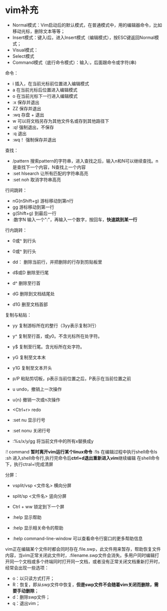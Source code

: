 # vim补充

+ Normal模式：Vim启动后的默认模式，在普通模式中，用的编辑器命令，比如移动光标，删除文本等等；
+ Insert模式：键入i后，进入Insert模式（编辑模式），按ESC键返回Normal模式；
+ Visual模式：
+ Select模式
+ Command模式（底行命令模式）：输入:，后面跟命令或字符(串)


命令：
+ i					插入，在当前光标前位置进入编辑模式
+ a					在当前光标后位置进入编辑模式
+ o					在当前光标下一行进入编辑模式
+ :x				保存并退出
+ ZZ				保存并退出
+ :wq				存盘 + 退出
+ w <filename> 		可以将文档另存为其他文件名或存到其他路径下
+ :q! 				强制退出，不保存
+ :q  				退出
+ :wq！ 			强制保存并退出

查找：
+ /pattern			搜索pattern的字符串，进入查找之后，输入n和N可以继续查找。n是查找下一个内容，N查找上一个内容
+ :set hlsearch		让所有匹配的字符串高亮
+ :set noh			取消字符串高亮

行间跳转：
+ nG(nShift+g) 		游标移动到第n行
+ gg 				游标移动到第一行
+ g(Shift+g)		到最后一行
+ :数字N			输入一个":"，再输入一个数字，按回车，**快速跳到某一行**

行内跳转：
+ 0或^ 				到行头
+ 0或^ 				到行头


+ dd：				删除当前行，并把删除的行存到剪贴板里
+ d$或D 			删除至行尾
+ d^ 				删除至行首
+ dG 				删除到文档结尾处
+ d1G 				删至文档首部


复制与粘贴：
+ yy  				复制游标所在的整行（3yy表示复制3行）
+ y^ 				复制至行首，或y0。不含光标所在处字符。
+ y$ 				复制至行尾。含光标所在处字符。
+ yG 				复制至文本末
+ y1G				复制至文本开头
+ p/P				粘贴剪切板，p表示当前位置之后，P表示在当前位置之前

+ u 				undo，撤销上一次操作
+ u{n} 				撤销一次或n次操作
+ <Ctrl+r>			redo


+ :set nu			显示行号
+ :set nonu			关闭行号

+ :%s/x/y/gg		将当前文件中的所有x替换成y

:! command 			**暂时离开vim运行某个linux命令**
					:!ls		在编辑过程中执行shell命令ls
					:sh			进入shell命令行,执行完命令后**ctrl+d退出重新进入vim**继续编辑
								在shell命令下，执行ctral+l完成清屏


分屏：
+ vsplit/vsp <文件名>	横向分屏
+ split/sp   <文件名>	竖向分屏
+ Ctrl + ww				锁定到下一个屏


+ :help							显示帮助
+ :help <command>				显示相关命令的帮助
+ :help command-line-window		可以查看命令行窗口的更多帮助信息




vim正在编辑某个文件时都会同时存在.file.swp，此文件用来暂存，帮助恢复文件内容，当vim正常关闭此文件时，.filename.swp文件会消失。多用户同时编辑打开同一个文档或多个终端同时打开同一文档，或者没有正常关闭文档重新打开时，经常会出现一些选项：
+ o：以只读方式打开；
+ R：恢复，即从swp文件中恢复，**但是swp文件不会随着vim关闭而删除，需要手动删除**；
+ d：删除swp文件；
+ q：退出vim；



















